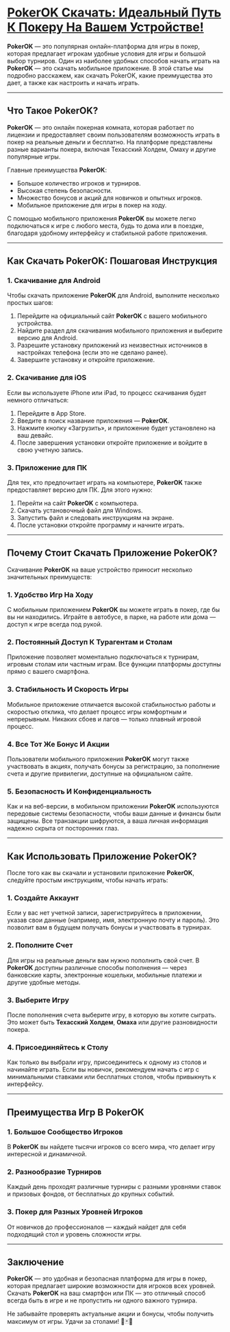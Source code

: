 # [PokerOK Скачать: Идеальный Путь К Покеру На Вашем Устройстве!](https://click.ggpartners.com/?serial=592\&creative_id=153\&anid=polzovat_publish)

**PokerOK** — это популярная онлайн-платформа для игры в покер, которая предлагает игрокам удобные условия для игры и большой выбор турниров. Один из наиболее удобных способов начать играть на **PokerOK** — это скачать мобильное приложение. В этой статье мы подробно расскажем, как скачать PokerOK, какие преимущества это дает, а также как настроить и начать играть.

***

## Что Такое PokerOK?

**PokerOK** — это онлайн покерная комната, которая работает по лицензии и предоставляет своим пользователям возможность играть в покер на реальные деньги и бесплатно. На платформе представлены разные варианты покера, включая Техасский Холдем, Омаху и другие популярные игры.

Главные преимущества **PokerOK**:

* Большое количество игроков и турниров.
* Высокая степень безопасности.
* Множество бонусов и акций для новичков и опытных игроков.
* Мобильное приложение для игры в покер на ходу.

С помощью мобильного приложения **PokerOK** вы можете легко подключаться к игре с любого места, будь то дома или в поездке, благодаря удобному интерфейсу и стабильной работе приложения.

***

## Как Скачать PokerOK: Пошаговая Инструкция

### 1. **Скачивание для Android**

Чтобы скачать приложение **PokerOK** для Android, выполните несколько простых шагов:

1. Перейдите на официальный сайт **PokerOK** с вашего мобильного устройства.
2. Найдите раздел для скачивания мобильного приложения и выберите версию для Android.
3. Разрешите установку приложений из неизвестных источников в настройках телефона (если это не сделано ранее).
4. Завершите установку и откройте приложение.

### 2. **Скачивание для iOS**

Если вы используете iPhone или iPad, то процесс скачивания будет немного отличаться:

1. Перейдите в App Store.
2. Введите в поиск название приложения — **PokerOK**.
3. Нажмите кнопку «Загрузить», и приложение будет установлено на ваш девайс.
4. После завершения установки откройте приложение и войдите в свою учетную запись.

### 3. **Приложение для ПК**

Для тех, кто предпочитает играть на компьютере, **PokerOK** также предоставляет версию для ПК. Для этого нужно:

1. Перейти на сайт **PokerOK** с компьютера.
2. Скачать установочный файл для Windows.
3. Запустить файл и следовать инструкциям на экране.
4. После установки откройте программу и начните играть.

***

## Почему Стоит Скачать Приложение PokerOK?

Скачивание **PokerOK** на ваше устройство приносит несколько значительных преимуществ:

### 1. **Удобство Игр На Ходу**

С мобильным приложением **PokerOK** вы можете играть в покер, где бы вы ни находились. Играйте в автобусе, в парке, на работе или дома — доступ к игре всегда под рукой.

### 2. **Постоянный Доступ К Турагентам и Столам**

Приложение позволяет моментально подключаться к турнирам, игровым столам или частным играм. Все функции платформы доступны прямо с вашего смартфона.

### 3. **Стабильность И Скорость Игры**

Мобильное приложение отличается высокой стабильностью работы и скоростью отклика, что делает процесс игры комфортным и непрерывным. Никаких сбоев и лагов — только плавный игровой процесс.

### 4. **Все Тот Же Бонус И Акции**

Пользователи мобильного приложения **PokerOK** могут также участвовать в акциях, получать бонусы за регистрацию, за пополнение счета и другие привилегии, доступные на официальном сайте.

### 5. **Безопасность И Конфиденциальность**

Как и на веб-версии, в мобильном приложении **PokerOK** используются передовые системы безопасности, чтобы ваши данные и финансы были защищены. Все транзакции шифруются, а ваша личная информация надежно скрыта от посторонних глаз.

***

## Как Использовать Приложение PokerOK?

После того как вы скачали и установили приложение **PokerOK**, следуйте простым инструкциям, чтобы начать играть:

### 1. **Создайте Аккаунт**

Если у вас нет учетной записи, зарегистрируйтесь в приложении, указав свои данные (например, имя, электронную почту и пароль). Это позволит вам в будущем получать бонусы и участвовать в турнирах.

### 2. **Пополните Счет**

Для игры на реальные деньги вам нужно пополнить свой счет. В **PokerOK** доступны различные способы пополнения — через банковские карты, электронные кошельки, мобильные платежи и другие удобные методы.

### 3. **Выберите Игру**

После пополнения счета выберите игру, в которую вы хотите сыграть. Это может быть **Техасский Холдем**, **Омаха** или другие разновидности покера.

### 4. **Присоединяйтесь к Столу**

Как только вы выбрали игру, присоединитесь к одному из столов и начинайте играть. Если вы новичок, рекомендуем начать с игр с минимальными ставками или бесплатных столов, чтобы привыкнуть к интерфейсу.

***

## Преимущества Игр В PokerOK

### 1. **Большое Сообщество Игроков**

В **PokerOK** вы найдете тысячи игроков со всего мира, что делает игру интересной и динамичной.

### 2. **Разнообразие Турниров**

Каждый день проходят различные турниры с разными уровнями ставок и призовых фондов, от бесплатных до крупных событий.

### 3. **Покер для Разных Уровней Игроков**

От новичков до профессионалов — каждый найдет для себя подходящий стол и уровень сложности игры.

***

## Заключение

**PokerOK** — это удобная и безопасная платформа для игры в покер, которая предлагает широкие возможности для игроков всех уровней. Скачать **PokerOK** на ваш смартфон или ПК — это отличный способ всегда быть в игре и не пропустить ни одного важного турнира.

Не забывайте проверять актуальные акции и бонусы, чтобы получить максимум от игры. Удачи за столами! 🎲🃏💸
